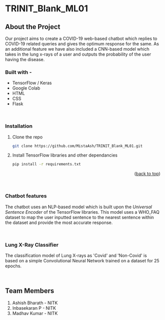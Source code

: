 # TRINIT_Blank_ML01

## About the Project
Our project aims to create a COVID-19 web-based chatbot which replies to COVID-19 related queries and gives the optimum response for the same. As an additional feature we have also included a CNN-based model which takes in the lung x-rays of a user and outputs the probability of the user having the disease.

### Built with -
* TensorFlow / Keras
* Google Colab
* HTML
* CSS
* Flask

<br>

<!-- GETTING STARTED -->
### Installation

1. Clone the repo
   ```sh
   git clone https://github.com/MistaAsh/TRINIT_Blank_ML01.git
   ```
2. Install TensorFlow libraries and other dependancies
   ```sh
   pip install -r requirements.txt
   ```

<p align="right">(<a href="#top">back to top</a>)</p>
<br>

### Chatbot features
The chatbot uses an NLP-based model which is built upon the <i>Universal Sentence Encoder</i> of the TensorFlow libraries. This model uses a WHO_FAQ dataset to map the user inputted sentence to the nearest sentence within the dataset and provide the most accurate response.

<br>

### Lung X-Ray Classifier
The classification model of Lung X-rays as 'Covid' and 'Non-Covid' is based on a simple Convolutional Neural Network trained on a dataset for 25 epochs.

<br>

## Team Members
1. Ashish Bharath - NITK  
2. Inbasekaran P - NITK
3. Madhav Kumar - NITK
